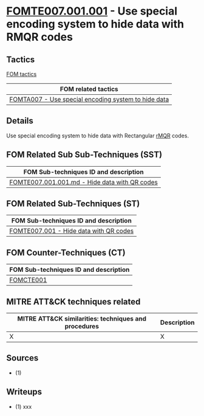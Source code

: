 # [FOMTE007.001.001](https://github.com/blue101010/FOM/blob/main/techniques/FOMTE001.001.001.md) - Use special encoding system to hide data with RMQR codes



## Tactics

[FOM tactics](https://github.com/blue101010/FOM/blob/main/tactics/tactics.md)

| FOM related tactics  |
| --------------------------------------- |
| [FOMTA007 - Use special encoding system to hide data](https://github.com/blue101010/FOM/blob/main/tactics/FOMTA007.md)   |

## Details

Use special encoding system to hide data with Rectangular [rMQR](https://www.qrcode.com/en/codes/rmqr.html) codes.


## FOM Related Sub Sub-Techniques (SST)

| FOM Sub-techniques ID and description  |
| --------------------------------------- |
| [FOMTE007.001.001.md - Hide data with QR codes ](https://github.com/blue101010/FOM/blob/main/techniques/FOMTE007.001.001.md)   |


## FOM Related Sub-Techniques (ST)

| FOM Sub-techniques ID and description  |
| --------------------------------------- |
| [FOMTE007.001 - Hide data with QR codes ](https://github.com/blue101010/FOM/blob/main/techniques/FOMTE007.001.md)   |

## FOM Counter-Techniques (CT)

| FOM Sub-techniques ID  and description  |
| --------------------------------------- |
| [FOMCTE001](https://github.com/blue101010/FOM/blob/main/countertechniques/FOMCTE001.md)   |

## MITRE ATT&CK techniques related

|  MITRE ATT&CK similarities: techniques and procedures |       Description               |
| --------------------------------------------------- | ----------------------------------|
| X  | X |

## Sources

 - (1) 

## Writeups

 - (1) xxx